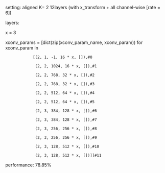 setting: aligned K= 2 12layers (with x_transform + all channel-wise [rate = 6])

layers:

x = 3

xconv_params = [dict(zip(xconv_param_name, xconv_param)) for xconv_param in

                [(2, 1, -1, 16 * x, []),#0

                 (2, 2, 1024, 16 * x, []),#1

                 (2, 2, 768, 32 * x, []),#2

                 (2, 2, 768, 32 * x, []),#3

                 (2, 2, 512, 64 * x, []),#4

                 (2, 2, 512, 64 * x, []),#5

                 (2, 3, 384, 128 * x, []),#6

                 (2, 3, 384, 128 * x, []),#7

                 (2, 3, 256, 256 * x, []),#8

                 (2, 3, 256, 256 * x, []),#9

                 (2, 3, 128, 512 * x, []),#10

                 (2, 3, 128, 512 * x, [])]]#11
                

performance: 78.85%
